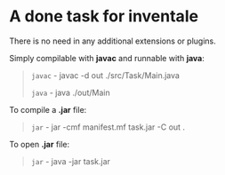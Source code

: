 # A done task for inventale

There is no need in any additional extensions or plugins.

Simply compilable with **javac** and runnable with **java**:

> `javac` - javac -d out ./src/Task/Main.java
> 
> `java` - java ./out/Main

To compile a **.jar** file:

> `jar` - jar -cmf manifest.mf task.jar -C out .

To open **.jar** file:

> `jar` - java -jar task.jar